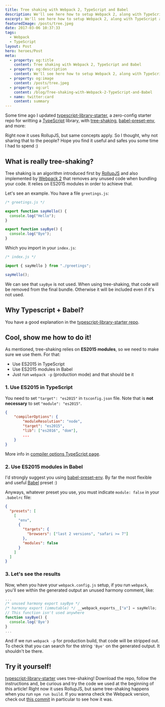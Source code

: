 ```yaml
---
title: Tree shaking with Webpack 2, TypeScript and Babel
description: We'll see here how to setup Webpack 2, along with TypeScript and Babel to achieve dead code elimination with tree-shaking
excerpt: We'll see here how to setup Webpack 2, along with TypeScript and Babel to achieve dead code elimination with tree-shaking
featuredImage: /posts/tree.jpeg
date: 2017-03-06 10:37:33
tags:
  - Webpack
  - TypeScript
layout: Post
hero: heroes/Post
meta:
  - property: og:title
    content: Tree shaking with Webpack 2, TypeScript and Babel
  - property: og:description
    content: We'll see here how to setup Webpack 2, along with TypeScript and Babel to achieve dead code elimination with tree-shaking
  - property: og:image
    content: /posts/tree.jpeg
  - property: og:url
    content: /blog/Tree-shaking-with-Webpack-2-TypeScript-and-Babel
  - name: twitter:card
    content: summary
---
```


Some time ago I updated [typescript-library-starter](https://github.com/alexjoverm/typescript-library-starter), a zero-config starter repo for writting a [TypeScript](https://www.typescriptlang.org/) library, with [tree-shaking](https://webpack.js.org/guides/tree-shaking), [babel-preset-env](https://github.com/babel/babel-preset-env), and more:

<!-- {% twitter https://twitter.com/alexjoverm/status/838681719993663488 %} -->

<Tweet id="838681719993663488"/>

Right now it uses RollupJS, but same concepts apply. So I thought, why not sharing that to the people? Hope you find it useful and safes you some time I had to spend :)

## What is really tree-shaking?

Tree shaking is an algorithm introduced first by [RollupJS](http://rollupjs.org/) and also implemented by [Webpack 2](https://webpack.js.org/guides/tree-shaking) that removes any unused code when bundling your code. It relies on ES2015 modules in order to achieve that.

Let's see an example. You have a file `greetings.js`:

```javascript
/* greetings.js */

export function sayHello() {
  console.log("Hello");
}

export function sayBye() {
  console.log("Bye");
}
```

Which you import in your `index.js`:

```javascript
/* index.js */

import { sayHello } from "./greetings";

sayHello();
```

We can see that `sayBye` is not used. When using tree-shaking, that code will be removed from the final bundle. Otherwise it will be included even if it's not used.

## Why Typescript + Babel?

You have a good explanation in the [typescript-library-starter repo](https://github.com/alexjoverm/typescript-library-starter#why-using-typescript-and-babel).

## Cool, show me how to do it!

As mentioned, tree-shaking relies on **ES2015 modules**, so we need to make sure we use them. For that:

- Use ES2015 in TypeScript
- Use ES2015 modules in Babel
- Just run `webpack -p` (production mode) and that should be it

### 1. Use ES2015 in TypeScript

You need to set `"target": "es2015"` in `tsconfig.json` file. Note that is **not necessary** to set `"module": "es2015"`.

```json
{
    "compilerOptions": {
        "moduleResolution": "node",
        "target": "es2015",
        "lib": ["es2016", "dom"],
        ...
    }
}
```

More info in [compiler options TypeScript page](https://www.typescriptlang.org/docs/handbook/compiler-options.html).

### 2. Use ES2015 modules in Babel

I'd strongly suggest you using [babel-preset-env](https://github.com/babel/babel-preset-env). By far the most flexible and useful [Babel](https://babeljs.io/) preset :)

Anyways, whatever preset you use, you must indicate `module: false` in your `.babelrc` file:

```json
{
  "presets": [
    [
      "env",
      {
        "targets": {
          "browsers": ["last 2 versions", "safari >= 7"]
        },
        "modules": false
      }
    ]
  ]
}
```

### 3. Let's see the results

Now, when you have your `webpack.config.js` setup, if you run `webpack`, you'll see within the generated output an unused harmony comment, like:

```javascript
...
/* unused harmony export sayBye */
/* harmony export (immutable) */ __webpack_exports__["a"] = sayHello;
// This function isn't used anywhere
function sayBye() {
  console.log('Bye')
}
...
```

And if we run `webpack -p` for production build, that code will be stripped out. To check that you can search for the string `'Bye'` on the generated output. It shouldn't be there.

## Try it yourself!

[typescript-library-starter](https://github.com/alexjoverm/typescript-library-starter) uses tree-shaking! Download the repo, follow the instructions and, be curious and try the code we used at the beginning of this article! Right now it uses RollupJS, but same tree-shaking happens when you run `npm run build`. If you wanna check the Webpack version, check out [this commit](https://github.com/alexjoverm/typescript-library-starter/tree/edd71c19b8d1dcd0b42dc19e0e4ee4b8a7216250) in particular to see how it was.
